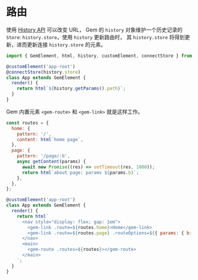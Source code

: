 # 路由

使用 [History API](https://developer.mozilla.org/en-US/docs/Web/API/History) 可以改变 URL，
Gem 的 `history` 对象维护一个历史记录的 `Store`: `history.store`，使用 `history` 更新路由时，
其 `history.store` 将得到更新，进而更新连接 `history.store` 的元素。

```js
import { GemElement, html, history, customElement, connectStore } from '@mantou/gem';

@customElement('app-root')
@connectStore(history.store)
class App extends GemElement {
  render() {
    return html`${history.getParams().path}`;
  }
}
```

Gem 内置元素 `<gem-route>` 和 `<gem-link>` 就是这样工作。

<gbp-sandpack dependencies="@mantou/gem">

```js index.js
const routes = {
  home: {
    pattern: '/',
    content: html`home page`,
  },
  page: {
    pattern: '/page/:b',
    async getContent(params) {
      await new Promise((res) => setTimeout(res, 1000));
      return html`about page: params ${params.b}`;
    },
  },
};

@customElement('app-root')
class App extends GemElement {
  render() {
    return html`
      <nav style="display: flex; gap: 1em">
        <gem-link .route=${routes.home}>Home</gem-link>
        <gem-link .route=${routes.page} .routeOptions=${{ params: { b: '1' } }}>About</gem-link>
      </nav>
      <main>
        <gem-route .routes=${routes}></gem-route>
      </main>
    `;
  }
}
```

</gbp-sandpack>

